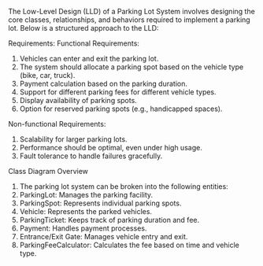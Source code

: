The Low-Level Design (LLD) of a Parking Lot System involves designing the core classes, relationships, and behaviors required to implement a parking lot. Below is a structured approach to the LLD:

Requirements:
Functional Requirements:
1. Vehicles can enter and exit the parking lot.
2. The system should allocate a parking spot based on the vehicle type (bike, car, truck).
3. Payment calculation based on the parking duration.
4. Support for different parking fees for different vehicle types.
5. Display availability of parking spots.
6. Option for reserved parking spots (e.g., handicapped spaces).

Non-functional Requirements:
1. Scalability for larger parking lots.
2. Performance should be optimal, even under high usage.
3. Fault tolerance to handle failures gracefully.

Class Diagram Overview
1. The parking lot system can be broken into the following entities:
2. ParkingLot: Manages the parking facility.
3. ParkingSpot: Represents individual parking spots.
4. Vehicle: Represents the parked vehicles.
5. ParkingTicket: Keeps track of parking duration and fee.
6. Payment: Handles payment processes.
7. Entrance/Exit Gate: Manages vehicle entry and exit.
8. ParkingFeeCalculator: Calculates the fee based on time and vehicle type.